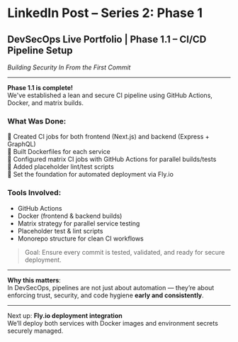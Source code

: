 # LinkedIn Post – Series 2: Phase 1

## DevSecOps Live Portfolio | Phase 1.1 – CI/CD Pipeline Setup  
*Building Security In From the First Commit*

---

**Phase 1.1 is complete!**  
We've established a lean and secure CI pipeline using GitHub Actions, Docker, and matrix builds.

### What Was Done:
🔸 Created CI jobs for both frontend (Next.js) and backend (Express + GraphQL)  
🔸 Built Dockerfiles for each service  
🔸 Configured matrix CI jobs with GitHub Actions for parallel builds/tests  
🔸 Added placeholder lint/test scripts  
🔸 Set the foundation for automated deployment via Fly.io  

### Tools Involved:
-  GitHub Actions
-  Docker (frontend & backend builds)
-  Matrix strategy for parallel service testing
-  Placeholder test & lint scripts
-  Monorepo structure for clean CI workflows

> Goal: Ensure every commit is tested, validated, and ready for secure deployment.

---

**Why this matters**:  
In DevSecOps, pipelines are not just about automation — they’re about enforcing trust, security, and code hygiene **early and consistently**.

---

Next up: **Fly.io deployment integration**  
We’ll deploy both services with Docker images and environment secrets securely managed.